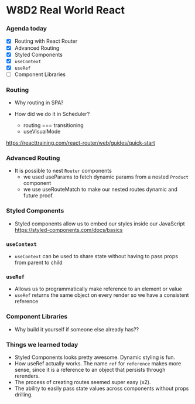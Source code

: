 # W8D2 Real World React

### Agenda today
- [x] Routing with React Router
- [x] Advanced Routing
- [x] Styled Components
- [x] `useContext`
- [x] `useRef`
- [ ] Component Libraries

### Routing

- Why routing in SPA?

- How did we do it in Scheduler?
  + routing === transitioning
  + useVisualMode

https://reacttraining.com/react-router/web/guides/quick-start

### Advanced Routing
* It is possible to nest `Router` components
  - we used useParams to fetch dynamic params from a nested `Product` component
  - we use useRouteMatch to make our nested routes dynamic and future proof.


### Styled Components
* Styled components allow us to embed our styles inside our JavaScript
https://styled-components.com/docs/basics


### `useContext`
* `useContext` can be used to share state without having to pass props from parent to child



### `useRef`
* Allows us to programmatically make reference to an element or value
* `useRef` returns the same object on every render so we have a consistent reference



### Component Libraries
* Why build it yourself if someone else already has??



### Things we learned today

- Styled Components looks pretty awesome. Dynamic styling is fun.
- How useRef actually works. The name `ref` for `reference` makes more sense, since it is a reference to an object that persists through rerenders.
- The process of creating routes seemed super easy (x2).
- The ability to easily pass state values across components without props drilling.
